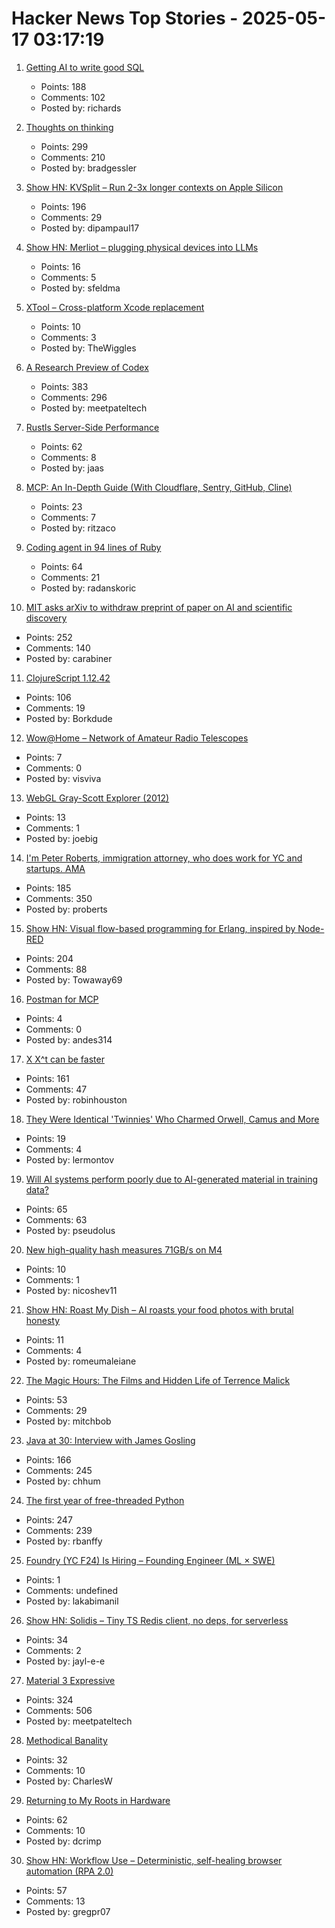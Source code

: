 # Hacker News Top Stories - 2025-05-17 03:17:19

1. [Getting AI to write good SQL](https://cloud.google.com/blog/products/databases/techniques-for-improving-text-to-sql)
   - Points: 188
   - Comments: 102
   - Posted by: richards

2. [Thoughts on thinking](https://dcurt.is/thinking)
   - Points: 299
   - Comments: 210
   - Posted by: bradgessler

3. [Show HN: KVSplit – Run 2-3x longer contexts on Apple Silicon](https://github.com/dipampaul17/KVSplit)
   - Points: 196
   - Comments: 29
   - Posted by: dipampaul17

4. [Show HN: Merliot – plugging physical devices into LLMs](https://github.com/merliot/hub)
   - Points: 16
   - Comments: 5
   - Posted by: sfeldma

5. [XTool – Cross-platform Xcode replacement](https://github.com/xtool-org/xtool)
   - Points: 10
   - Comments: 3
   - Posted by: TheWiggles

6. [A Research Preview of Codex](https://openai.com/index/introducing-codex/)
   - Points: 383
   - Comments: 296
   - Posted by: meetpateltech

7. [Rustls Server-Side Performance](https://www.memorysafety.org/blog/rustls-server-perf/)
   - Points: 62
   - Comments: 8
   - Posted by: jaas

8. [MCP: An In-Depth Guide (With Cloudflare, Sentry, GitHub, Cline)](https://www.speakeasy.com/mcp/mcp-tutorial)
   - Points: 23
   - Comments: 7
   - Posted by: ritzaco

9. [Coding agent in 94 lines of Ruby](https://radanskoric.com/articles/coding-agent-in-ruby)
   - Points: 64
   - Comments: 21
   - Posted by: radanskoric

10. [MIT asks arXiv to withdraw preprint of paper on AI and scientific discovery](https://economics.mit.edu/news/assuring-accurate-research-record)
   - Points: 252
   - Comments: 140
   - Posted by: carabiner

11. [ClojureScript 1.12.42](https://clojurescript.org/news/2025-05-16-release)
   - Points: 106
   - Comments: 19
   - Posted by: Borkdude

12. [Wow@Home – Network of Amateur Radio Telescopes](https://phl.upr.edu/wow/outreach)
   - Points: 7
   - Comments: 0
   - Posted by: visviva

13. [WebGL Gray-Scott Explorer (2012)](http://www.mrob.com/pub/comp/xmorphia/ogl/index.html)
   - Points: 13
   - Comments: 1
   - Posted by: joebig

14. [I'm Peter Roberts, immigration attorney, who does work for YC and startups. AMA](undefined)
   - Points: 185
   - Comments: 350
   - Posted by: proberts

15. [Show HN: Visual flow-based programming for Erlang, inspired by Node-RED](https://github.com/gorenje/erlang-red)
   - Points: 204
   - Comments: 88
   - Posted by: Towaway69

16. [Postman for MCP](https://usetexture.com/##)
   - Points: 4
   - Comments: 0
   - Posted by: andes314

17. [X X^t can be faster](https://arxiv.org/abs/2505.09814)
   - Points: 161
   - Comments: 47
   - Posted by: robinhouston

18. [They Were Identical 'Twinnies' Who Charmed Orwell, Camus and More](https://www.nytimes.com/2025/05/04/books/review/the-dazzling-paget-sisters-ariane-bankes.html)
   - Points: 19
   - Comments: 4
   - Posted by: lermontov

19. [Will AI systems perform poorly due to AI-generated material in training data?](https://cacm.acm.org/news/the-collapse-of-gpt/)
   - Points: 65
   - Comments: 63
   - Posted by: pseudolus

20. [New high-quality hash measures 71GB/s on M4](https://github.com/Nicoshev/rapidhash)
   - Points: 10
   - Comments: 1
   - Posted by: nicoshev11

21. [Show HN: Roast My Dish – AI roasts your food photos with brutal honesty](https://www.roastmydish.online/)
   - Points: 11
   - Comments: 4
   - Posted by: romeumaleiane

22. [The Magic Hours: The Films and Hidden Life of Terrence Malick](https://www.lrb.co.uk/the-paper/v47/n09/david-thomson/cool-tricking)
   - Points: 53
   - Comments: 29
   - Posted by: mitchbob

23. [Java at 30: Interview with James Gosling](https://thenewstack.io/java-at-30-the-genius-behind-the-code-that-changed-tech/)
   - Points: 166
   - Comments: 245
   - Posted by: chhum

24. [The first year of free-threaded Python](https://labs.quansight.org/blog/free-threaded-one-year-recap)
   - Points: 247
   - Comments: 239
   - Posted by: rbanffy

25. [Foundry (YC F24) Is Hiring – Founding Engineer (ML × SWE)](https://www.ycombinator.com/companies/foundry/jobs/uwi8b6I-founding-engineer-ml-x-swe)
   - Points: 1
   - Comments: undefined
   - Posted by: lakabimanil

26. [Show HN: Solidis – Tiny TS Redis client, no deps, for serverless](https://github.com/vcms-io/solidis)
   - Points: 34
   - Comments: 2
   - Posted by: jayl-e-e

27. [Material 3 Expressive](https://design.google/library/expressive-material-design-google-research)
   - Points: 324
   - Comments: 506
   - Posted by: meetpateltech

28. [Methodical Banality](https://aeon.co/essays/who-needs-ai-text-generation-when-theres-erasmus-of-rotterdam)
   - Points: 32
   - Comments: 10
   - Posted by: CharlesW

29. [Returning to My Roots in Hardware](https://dancrimp.nz/2025/03/31/hardware/)
   - Points: 62
   - Comments: 10
   - Posted by: dcrimp

30. [Show HN: Workflow Use – Deterministic, self-healing browser automation (RPA 2.0)](https://github.com/browser-use/workflow-use)
   - Points: 57
   - Comments: 13
   - Posted by: gregpr07

